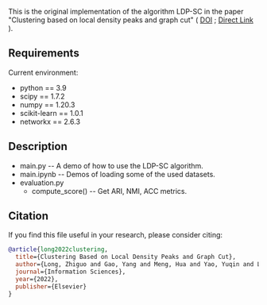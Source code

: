 
This is the original implementation of the algorithm LDP-SC in the paper "Clustering based on local density peaks and graph cut" (
[DOI](https://doi.org/10.1016/j.ins.2022.03.091) ;
[Direct Link](https://www.sciencedirect.com/science/article/abs/pii/S0020025522003188)
).


## Requirements

Current environment:

* python == 3.9
* scipy == 1.7.2
* numpy == 1.20.3
* scikit-learn == 1.0.1
* networkx == 2.6.3

## Description

* main.py -- A demo of how to use the LDP-SC algorithm.
* main.ipynb -- Demos of loading some of the used datasets.
* evaluation.py
  * compute_score() -- Get ARI, NMI, ACC metrics.

## Citation

If you find this file useful in your research, please consider citing:

```bibtex
@article{long2022clustering,
  title={Clustering Based on Local Density Peaks and Graph Cut},
  author={Long, Zhiguo and Gao, Yang and Meng, Hua and Yao, Yuqin and Li, Tianrui},
  journal={Information Sciences},
  year={2022},
  publisher={Elsevier}
}
```
